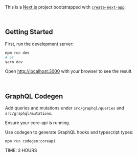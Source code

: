 This is a [Next.js](https://nextjs.org/) project bootstrapped with [`create-next-app`](https://github.com/vercel/next.js/tree/canary/packages/create-next-app).

<br/>

## Getting Started

First, run the development server:

```bash
npm run dev
# or
yarn dev
```

Open [http://localhost:3000](http://localhost:3000) with your browser to see the result.

<br/>

## GraphQL Codegen

Add queries and mutations under `src/graphql/queries` and `src/graphql/mutations`.

Ensure your core-api is running.

Use codegen to generate GraphQL hooks and typescript types:

```
npm run codegen:coreapi
```


TIME: 3 HOURS
